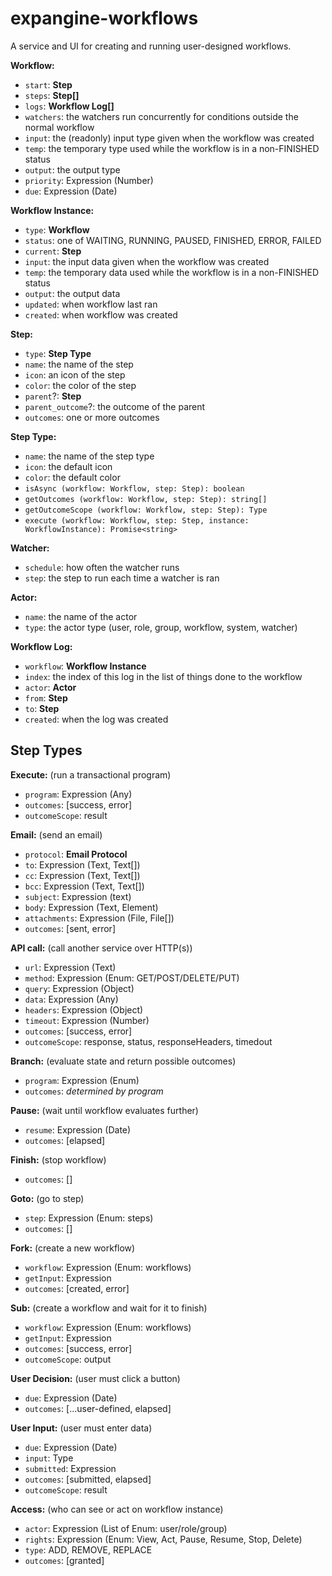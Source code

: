 # expangine-workflows
A service and UI for creating and running user-designed workflows.

**Workflow:**
- `start`: **Step**
- `steps`: **Step[]**
- `logs`: **Workflow Log[]**
- `watchers`: the watchers run concurrently for conditions outside the normal workflow
- `input`: the (readonly) input type given when the workflow was created
- `temp`: the temporary type used while the workflow is in a non-FINISHED status
- `output`: the output type
- `priority`: Expression (Number)
- `due`: Expression (Date)

**Workflow Instance:**
- `type`: **Workflow**
- `status`: one of WAITING, RUNNING, PAUSED, FINISHED, ERROR, FAILED
- `current`: **Step**
- `input`: the input data given when the workflow was created
- `temp`: the temporary data used while the workflow is in a non-FINISHED status
- `output`: the output data
- `updated`: when workflow last ran
- `created`: when workflow was created

**Step:**
- `type`: **Step Type**
- `name`: the name of the step
- `icon`: an icon of the step
- `color`: the color of the step
- `parent`?: **Step**
- `parent_outcome`?: the outcome of the parent
- `outcomes`: one or more outcomes

**Step Type:**
- `name`: the name of the step type
- `icon`: the default icon
- `color`: the default color
- `isAsync (workflow: Workflow, step: Step): boolean`
- `getOutcomes (workflow: Workflow, step: Step): string[]`
- `getOutcomeScope (workflow: Workflow, step: Step): Type`
- `execute (workflow: Workflow, step: Step, instance: WorkflowInstance): Promise<string>`

**Watcher:**
- `schedule`: how often the watcher runs
- `step`: the step to run each time a watcher is ran

**Actor:**
- `name`: the name of the actor
- `type`: the actor type (user, role, group, workflow, system, watcher)

**Workflow Log:**
- `workflow`: **Workflow Instance**
- `index`: the index of this log in the list of things done to the workflow
- `actor`: **Actor**
- `from`: **Step**
- `to`: **Step**
- `created`: when the log was created

## Step Types

**Execute:** (run a transactional program)
- `program`: Expression (Any)
- `outcomes`: [success, error] 
- `outcomeScope`: result

**Email:** (send an email)
- `protocol`: **Email Protocol**
- `to`: Expression (Text, Text[])
- `cc`: Expression (Text, Text[])
- `bcc`: Expression (Text, Text[])
- `subject`: Expression (text)
- `body`: Expression (Text, Element)
- `attachments`: Expression (File, File[])
- `outcomes`: [sent, error]

**API call:** (call another service over HTTP(s))
- `url`: Expression (Text)
- `method`: Expression (Enum: GET/POST/DELETE/PUT)
- `query`: Expression (Object)
- `data`: Expression (Any)
- `headers`: Expression (Object)
- `timeout`: Expression (Number)
- `outcomes`: [success, error]
- `outcomeScope`: response, status, responseHeaders, timedout

**Branch:** (evaluate state and return possible outcomes)
- `program`: Expression (Enum)
- `outcomes`: *determined by program*

**Pause:** (wait until workflow evaluates further)
- `resume`: Expression (Date)
- `outcomes`: [elapsed]

**Finish:** (stop workflow)
- `outcomes`: []

**Goto:** (go to step)
- `step`: Expression (Enum: steps)
- `outcomes`: []

**Fork:** (create a new workflow)
- `workflow`: Expression (Enum: workflows)
- `getInput`: Expression
- `outcomes`: [created, error]

**Sub:** (create a workflow and wait for it to finish)
- `workflow`: Expression (Enum: workflows)
- `getInput`: Expression
- `outcomes`: [success, error]
- `outcomeScope`: output

**User Decision:** (user must click a button)
- `due`: Expression (Date)
- `outcomes`: [...user-defined, elapsed]

**User Input:** (user must enter data)
- `due`: Expression (Date)
- `input`: Type
- `submitted`: Expression
- `outcomes`: [submitted, elapsed]
- `outcomeScope`: result

**Access:** (who can see or act on workflow instance)
- `actor`: Expression (List of Enum: user/role/group)
- `rights`: Expression (Enum: View, Act, Pause, Resume, Stop, Delete)
- `type`: ADD, REMOVE, REPLACE
- `outcomes`: [granted]
